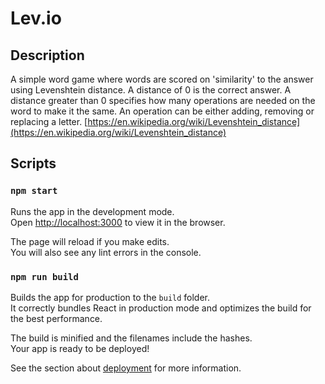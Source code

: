 # Lev.io

## Description

A simple word game where words are scored on 'similarity' to the answer using Levenshtein distance.
A distance of 0 is the correct answer.
A distance greater than 0 specifies how many operations are needed on the word to make it the same.
An operation can be either adding, removing or replacing a letter.
[https://en.wikipedia.org/wiki/Levenshtein_distance](https://en.wikipedia.org/wiki/Levenshtein_distance)

## Scripts

### `npm start`

Runs the app in the development mode.\
Open [http://localhost:3000](http://localhost:3000) to view it in the browser.

The page will reload if you make edits.\
You will also see any lint errors in the console.

### `npm run build`

Builds the app for production to the `build` folder.\
It correctly bundles React in production mode and optimizes the build for the best performance.

The build is minified and the filenames include the hashes.\
Your app is ready to be deployed!

See the section about [deployment](https://facebook.github.io/create-react-app/docs/deployment) for more information.
